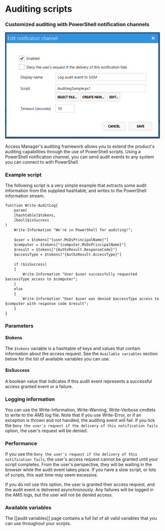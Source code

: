 # Auditing scripts

### Customized auditing with PowerShell notification channels

![auditing\_powershell\_channel](../../.gitbook/assets/ui-page-auditing-powershell-channel.png)

Access Manager's auditing framework allows you to extend the product's auditing capabilities through the use of PowerShell scripts. Using a PowerShell notification channel, you can send audit events to any system you can connect to with PowerShell.

### Example script

The following script is a very simple example that extracts some audit information from the supplied hashtable, and writes to the PowerShell information stream.

```
function Write-AuditLog{
    param(
    [hashtable]$tokens,
    [bool]$isSuccess
)
    Write-Information "We're in PowerShell for auditing!";

    $user = $tokens["{user.MsDsPrincipalName}"]
    $computer = $tokens["{computer.MsDsPrincipalName}"]
    $result = $tokens["{AuthzResult.ResponseCode}"]
    $accessType = $tokens["{AuthzResult.AccessType}"]

    if ($isSuccess)
    {
        Write-Information "User $user successfully requested $accessType access to $computer";
    }
    else
    {
        Write-Information "User $user was denied $accessType access to $computer with response code $result";
    }
}
```

### Parameters

#### $tokens

The `$tokens` variable is a hashtable of keys and values that contain information about the access request. See the `Available variables` section below for the list of available variables you can use.

#### $isSuccess

A boolean value that indicates if this audit event represents a successful access granted event or a failure.

### Logging information

You can use the Write-Information, Write-Warning, Write-Verbose cmdlets to write to the AMS log file. Note that if you use Write-Error, or if an exception is thrown and not handled, the auditing event will fail. If you tick the `Deny the user's request if the delivery of this notification fails` option, the user's request will be denied.

### Performance

If you use the `Deny the user's request if the delivery of this notification fails`, the user's access request cannot be granted until your script completes. From the user's perspective, they will be waiting in the browser while the audit event takes place. If you have a slow script, or lots of scripts, this wait time may seem excessive.

If you do not use this option, the user is granted their access request, and the audit event is delivered asynchronously. Any failures will be logged in the AMS logs, but the user will not be denied access.

### Available variables

The \[\[audit variables]] page contains a full list of all valid variables that you can use throughout your scripts.
